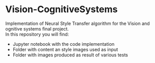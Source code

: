 # Vision-CognitiveSystems
Implementation of Neural Style Transfer algorithm for the Vision and ognitive systems final project.    
In this repository you will find:
- Jupyter notebook with the code implementation
- Folder with content an style images used as input
- Folder with images produced as result of various tests
